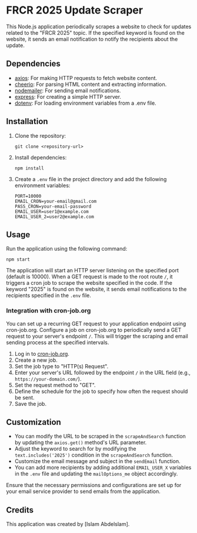 # FRCR 2025 Update Scraper

This Node.js application periodically scrapes a website to check for updates related to the "FRCR 2025" topic. If the specified keyword is found on the website, it sends an email notification to notify the recipients about the update.

## Dependencies

- [axios](https://www.npmjs.com/package/axios): For making HTTP requests to fetch website content.
- [cheerio](https://www.npmjs.com/package/cheerio): For parsing HTML content and extracting information.
- [nodemailer](https://www.npmjs.com/package/nodemailer): For sending email notifications.
- [express](https://www.npmjs.com/package/express): For creating a simple HTTP server.
- [dotenv](https://www.npmjs.com/package/dotenv): For loading environment variables from a .env file.

## Installation

1. Clone the repository:
    ```
    git clone <repository-url>
    ```

2. Install dependencies:
    ```
    npm install
    ```

3. Create a `.env` file in the project directory and add the following environment variables:
    ```
    PORT=10000
    EMAIL_CRON=your-email@gmail.com
    PASS_CRON=your-email-password
    EMAIL_USER=user1@example.com
    EMAIL_USER_2=user2@example.com
    ```

## Usage

Run the application using the following command:
```
npm start
```

The application will start an HTTP server listening on the specified port (default is 10000). When a GET request is made to the root route `/`, it triggers a cron job to scrape the website specified in the code. If the keyword "2025" is found on the website, it sends email notifications to the recipients specified in the `.env` file.

### Integration with cron-job.org

You can set up a recurring GET request to your application endpoint using cron-job.org. Configure a job on cron-job.org to periodically send a GET request to your server's endpoint `/`. This will trigger the scraping and email sending process at the specified intervals.

1. Log in to [cron-job.org](https://cron-job.org/en/).
2. Create a new job.
3. Set the job type to "HTTP(s) Request".
4. Enter your server's URL followed by the endpoint `/` in the URL field (e.g., `https://your-domain.com/`).
5. Set the request method to "GET".
6. Define the schedule for the job to specify how often the request should be sent.
7. Save the job.

## Customization

- You can modify the URL to be scraped in the `scrapeAndSearch` function by updating the `axios.get()` method's URL parameter.
- Adjust the keyword to search for by modifying the `text.includes('2025')` condition in the `scrapeAndSearch` function.
- Customize the email message and subject in the `sendEmail` function.
- You can add more recipients by adding additional `EMAIL_USER_X` variables in the `.env` file and updating the `mailOptions_me` object accordingly.

Ensure that the necessary permissions and configurations are set up for your email service provider to send emails from the application.

## Credits

This application was created by [Islam Abdelslam].